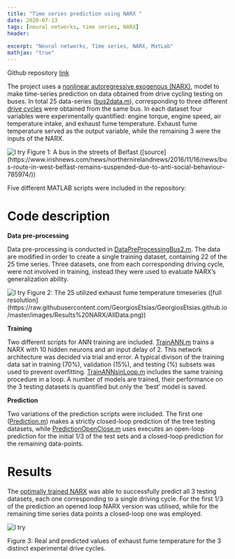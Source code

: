 ```yaml
---
title: "Time series prediction using NARX "
date: 2020-07-13
tags: [neural networks, time series, NARX]
header:
  
excerpt: "Neural networks, Time series, NARX, MatLab"
mathjax: "true"
---
```

Github repository [link](https://github.com/GeorgiosEtsias/Time-series-prediction-NARX)

The project uses a [nonlinear autoregressive exogenous (NARX)](https://en.wikipedia.org/wiki/Nonlinear_autoregressive_exogenous_model), model to make time-series prediction on data obtained from drive cycling testing on buses. In total 25 data-series ([bus2data.m](https://github.com/GeorgiosEtsias/Time-series-prediction-NARX/tree/master/Data)), corresponding to three different [drive cycles](https://en.wikipedia.org/wiki/Driving_cycle) were obtained from the same bus. In each dataset four variables were experimentally quantified: engine torque, engine speed, air temperature intake, and exhaust fume temperature. Exhaust fume temperature served as the output variable, while the remaining 3 were the inputs of the NARX. 

<img src="{{ site.url }}{{ site.baseurl }}/images/Results%20NARX/BusBelfast.jpg" alt="l try">
Figure 1: A bus in the streets of Belfast ([source](https://www.irishnews.com/news/northernirelandnews/2016/11/16/news/bus-route-in-west-belfast-remains-suspended-due-to-anti-social-behaviour-785974/))

Five different MATLAB scripts were included in the repository:

# Code description 

**Data pre-processing**

Data pre-processing is conducted in [DataPreProcessingBus2.m](https://github.com/GeorgiosEtsias/Time-series-prediction-NARX/blob/master/DataPreProcessingBus2.m). The data are modified in order to create a single training dataset, containing 22 of the 25 time series. Three datasets, one from each corresponding driving cycle, were not involved in training, instead they were used to evaluate NARX’s generalization ability. 

<img src="{{ site.url }}{{ site.baseurl }}/images/Results%20NARX/AllData.png" alt="l try">
Figure 2: The 25 utilized exhaust fume temperature timeseries ([full resolution](https://raw.githubusercontent.com/GeorgiosEtsias/GeorgiosEtsias.github.io/master/images/Results%20NARX/AllData.png))

**Training**

Two different scripts for ANN training are included.  [TrainANN.m](https://github.com/GeorgiosEtsias/Time-series-prediction-NARX/blob/master/TrainANN.m) trains a NARX with 10 hidden neurons and an input delay of 2. This network architecture was decided via trial and error. A typical divison of the training data sat in training (70%), validation (15%), and testing (%) subsets was used to prevent overfitting. [TrainANNsinLoop.m](https://github.com/GeorgiosEtsias/Time-series-prediction-NARX/blob/master/TrainANNsinLoop.m) includes the same training procedure in a loop. A number of models are trained, their performance on the 3 testing datasets is quantified but only the ‘best’ model is saved. 

**Prediction**

Two variations of the prediction scripts were included. The first one ([Prediction.m](https://github.com/GeorgiosEtsias/Time-series-prediction-NARX/blob/master/Prediction.m)) makes a strictly closed-loop prediction of the tree testing datasets, while [PredictionOpenClose.m](https://github.com/GeorgiosEtsias/Time-series-prediction-NARX/blob/master/PredictionOpenClose.m) uses executes an open-loop prediction for the initial 1/3 of the test sets and a closed-loop prediction for the remaining data-points. 

# Results

The [optimally trained NARX](https://github.com/GeorgiosEtsias/Time-series-prediction-NARX/tree/master/OptimallyTrainedANNs) was able to successfully predict all 3 testing datasets, each one corresponding to a single driving cycle. For the first 1/3 of the prediction an opened loop NARX version was utilised, while for the remaining time series data points a closed-loop one was employed. 

<img src="{{ site.url }}{{ site.baseurl }}/images/Results%20NARX/Results.png" alt="l try">

Figure 3: Real and predicted values of exhaust fume temperature for the 3 distinct experimental drive cycles. 


